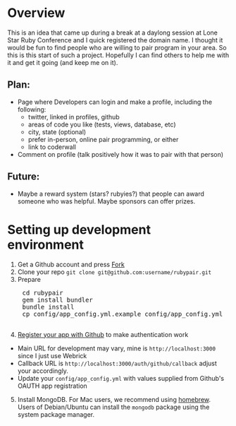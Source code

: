 # Overview

This is an idea that came up during a break at a daylong session at
Lone Star Ruby Conference and I quick registered the domain name. I
thought it would be fun to find people who are willing to pair program
in your area. So this is this start of such a project. Hopefully I can
find others to help me with it and get it going (and keep me on it).

## Plan:
* Page where Developers can login and make a profile, including the following:
  - twitter, linked in profiles, github
  - areas of code you like (tests, views, database, etc)
  - city, state (optional)
  - prefer in-person, online pair programming, or either
  - link to coderwall
* Comment on profile (talk positively how it was to pair with that person)

## Future:

* Maybe a reward system (stars? rubyies?) that people can award
  someone who was helpful. Maybe sponsors can offer prizes.

# Setting up development environment

1. Get a Github account and press <a rel="facebox" class="minibutton btn-fork" href="#fork_box"><span><span class="icon"></span>Fork</span></a>
2. Clone your repo `git clone git@github.com:username/rubypair.git`
3. Prepare
  <pre>
    cd rubypair
    gem install bundler
    bundle install
    cp config/app_config.yml.example config/app_config.yml
  </pre>

4.  [Register your app with Github](https://github.com/settings/applications/new) to make authentication work
  - Main URL for development may vary, mine is ```http://localhost:3000``` since I just use Webrick
  - Callback URL is ```http://localhost:3000/auth/github/callback``` adjust your accordingly.
  - Update your `config/app_config.yml` with values supplied from Github's OAUTH app registration

5.  Install MongoDB.  For Mac users, we recommend using
    [homebrew](https://github.com/mxcl/homebrew). Users of
    Debian/Ubuntu can install the ```mongodb``` package using the
    system package manager.
